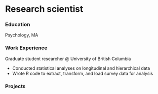 # Research scientist

### Education 
Psychology, MA

### Work Experience
Graduate student researcher @ University of British Columbia
- Conducted statistical analyses on longitudinal and hierarchical data
- Wrote R code to extract, transform, and load survey data for analysis

### Projects
